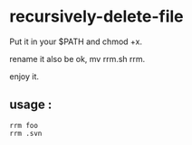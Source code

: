 recursively-delete-file
=======================

Put it in your $PATH and chmod +x.

rename it also be ok, mv rrm.sh rrm.

enjoy it.



usage :
------

    rrm foo
    rrm .svn
